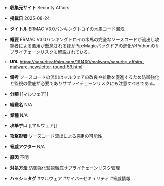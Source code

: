 - **収集元サイト**
Security Affairs

- **掲載日**
2025-08-24

- **タイトル**
ERMAC V3.0バンキングトロイの木馬コード漏洩

- **概要**
ERMAC V3.0バンキングトロイの木馬の完全なソースコードが流出し攻撃者による悪用が懸念されるほかPipeMagicバックドアの進化やPythonのサプライチェーンリスクも解説されている。

- **URL**
https://securityaffairs.com/181469/malware/security-affairs-malware-newsletter-round-59.html

- **備考**
ソースコードの流出はマルウェアの改良や拡散を促進するため防御強化と監視の徹底が必要でありサプライチェーンリスクにも注意すべきである。

- **分類**
[[マルウェア]]

- **組織名**
N/A

- **業種**
N/A

- **攻撃手口**
[[マルウェア]]

- **攻撃影響**
ソースコード流出による悪用の可能性

- **脅威アクター**
N/A

- **原因**
不明

- **対処方法**
防御強化監視徹底サプライチェーンリスク管理

- **ハッシュタグ**
#マルウェア #サイバーセキュリティ #脅威情報
